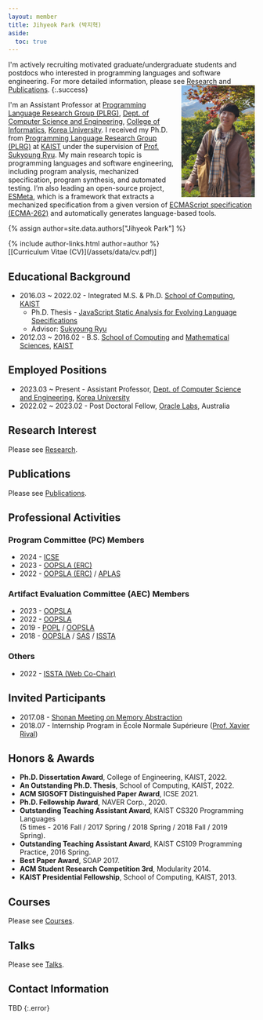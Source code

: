 ```yaml
---
layout: member
title: Jihyeok Park (박지혁)
aside:
  toc: true
---
```

I'm actively recruiting motivated graduate/undergraduate students and
postdocs who interested in programming languages and software engineering.
For more detailed information, please see [Research](/research) and
[Publications](/publications).
{:.success}
<img src="/assets/images/members/jihyeok.park.jpg"
align="right" style="margin-left: 1em" width="150em">

I'm an Assistant Professor at [Programming Language Research Group
(PLRG)](/), [Dept. of Computer Science and Engineering](https://cs.korea.ac.kr),
[College of Informatics](https://info.korea.edu), [Korea
University](https://www.korea.ac.kr). I received my Ph.D. from [Programming
Language Research Group (PLRG)](https://plrg.kaist.ac.kr) at
[KAIST](https://www.kaist.ac.kr) under the supervision of [Prof. Sukyoung
Ryu](https://plrg.kaist.ac.kr/ryu). My main research topic is programming
languages and software engineering, including program analysis, mechanized
specification, program synthesis, and automated testing. I’m also leading an
open-source project, [ESMeta](https://github.com/es-meta/esmeta), which is a
framework that extracts a mechanized specification from a given version of
[ECMAScript specification (ECMA-262)](https://tc39.es/ecma262/) and
automatically generates language-based tools.

<!-- include author links -->
{% assign author=site.data.authors["Jihyeok Park"] %}
<div>{% include author-links.html author=author %}</div>
[[Curriculum Vitae (CV)](/assets/data/cv.pdf)]


## Educational Background

- 2016.03 ~ 2022.02 - Integrated M.S. & Ph.D. [School of Computing](https://cs.kaist.ac.kr/), [KAIST](https://www.kaist.ac.kr/kr/)
  - Ph.D. Thesis - [JavaScript Static Analysis for Evolving Language Specifications](/assets/data/publication/thesis22-park.pdf)
  - Advisor: [Sukyoung Ryu](https://plrg.kaist.ac.kr/ryu)
- 2012.03 ~ 2016.02 - B.S. [School of Computing](https://cs.kaist.ac.kr/) and [Mathematical Sciences](https://mathsci.kaist.ac.kr), [KAIST](https://www.kaist.ac.kr/kr/)


## Employed Positions
- 2023.03 ~ Present - Assistant Professor, [Dept. of Computer Science and Engineering](https://cs.korea.ac.kr), [Korea University](https://www.korea.ac.kr)
- 2022.02 ~ 2023.02 - Post Doctoral Fellow, [Oracle Labs](https://labs.oracle.com), Australia


## Research Interest
Please see [Research](/research).


## Publications
Please see [Publications](/publications).


## Professional Activities

### Program Committee (PC) Members

- 2024 -
  [ICSE](https://conf.researchr.org/home/icse-2024)
- 2023 -
  [OOPSLA (ERC)](https://2023.splashcon.org/track/splash-2023-oopsla)
- 2022 -
  [OOPSLA (ERC)](https://2023.splashcon.org/track/splash-2022-oopsla) /
  [APLAS](https://conf.researchr.org/home/aplas-2022)

### Artifact Evaluation Committee (AEC) Members

- 2023 -
  [OOPSLA](https://2023.splashcon.org/track/splash-2023-oopsla)
- 2022 -
  [OOPSLA](https://2023.splashcon.org/track/splash-2022-oopsla)
- 2019 -
  [POPL](https://popl19.sigplan.org/track/POPL-2019-Research-Papers) /
  [OOPSLA](https://conf.researchr.org/track/splash-2019/splash-2019-oopsla)
- 2018 -
  [OOPSLA](https://conf.researchr.org/track/splash-2018/splash-2018-OOPSLA) /
  [SAS](https://staticanalysis.org/sas2018/sas2018.html) /
  [ISSTA](https://conf.researchr.org/home/issta-2018)

### Others
- 2022 -
  [ISSTA (Web Co-Chair)](https://conf.researchr.org/home/issta-2022)


## Invited Participants
- 2017.08 - [Shonan Meeting on Memory Abstraction](https://shonan.nii.ac.jp/archives/seminar/108/)
- 2018.07 - Internship Program in École Normale Supérieure ([Prof. Xavier Rival](https://www.di.ens.fr/~rival/))


## Honors & Awards
- **Ph.D. Dissertation Award**, College of Engineering, KAIST, 2022.
- **An Outstanding Ph.D. Thesis**, School of Computing, KAIST, 2022.
- **ACM SIGSOFT Distinguished Paper Award**, ICSE 2021.
- **Ph.D. Fellowship Award**, NAVER Corp., 2020.
- **Outstanding Teaching Assistant Award**, KAIST CS320 Programming Languages <br>
  (5 times - 2016 Fall / 2017 Spring / 2018 Spring / 2018 Fall / 2019 Spring).
- **Outstanding Teaching Assistant Award**, KAIST CS109 Programming Practice, 2016 Spring.
- **Best Paper Award**, SOAP 2017.
- **ACM Student Research Competition 3rd**, Modularity 2014.
- **KAIST Presidential Fellowship**, School of Computing, KAIST, 2013.


## Courses
Please see [Courses](/courses).


## Talks
Please see [Talks](/talks).


## Contact Information

TBD
{:.error}
